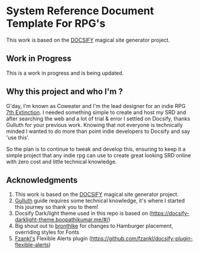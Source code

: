 # System Reference Document Template For RPG's

This work is based on the [DOCSIFY](https://docsify.js.org/) magical site generator project.


## Work in Progress

This is a work in progress and is being updated.


## Why this project and who I'm ?

G'day, I'm known as Coweater and I'm the lead designer for an indie RPG [7th Extinction](https:7thExtinctionrpg.com). I needed something simple to create and host my SRD and after searching the web and a lot of trial & error I settled on Docsify, thanks Gulluth for your previous work. Knowing that not everyone is technically minded I wanted to do more than point indie developers to Docsify and say 'use this'.

So the plan is to continue to tweak and develop this, ensuring to keep it a simple project that any indie rpg can use to create great looking SRD online with zero cost and little technical knowledge. 


## Acknowledgments 

1. This work is based on the [DOCSIFY](https://docsify.js.org/) magical site generator project.
2. [Gulluth](https://gist.github.com/Gulluth) guide requires some technical knowledge, it's where I started this journey so thank you to them!
3. Docsify Dark/light theme used in this repo is based on (https://docsify-darklight-theme.boopathikumar.me/#/)
4. Big shout out to [bronthlke](https://github.com/bronthulke) for changes to Hamburger placement, overriding styles for Fonts
5. [Fzankl's](https://github.com/fzankl) Flexible Alerts plugin (https://github.com/fzankl/docsify-plugin-flexible-alerts)



